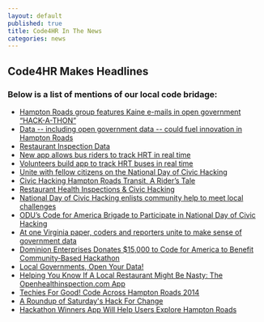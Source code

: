 ```yaml
---
layout: default
published: true
title: Code4HR In The News
categories: news
---
```


## Code4HR Makes Headlines

### Below is a list of mentions of our local code bridage: 

- <a href="http://www.virginiamemory.com/blogs/out_of_the_box/tag/code-for-hampton-roads/">Hampton Roads group features Kaine e-mails in open government “HACK-A-THON”</a>
- <a href="http://www.dailypress.com/business/dp-nws-evg-open-data-20141227-story.html">Data -- including open government data -- could fuel innovation in Hampton Roads </a>
- <a href="https://usopendata.org/2014/07/29/food-data/">Restaurant Inspection Data</a>
- <a href="http://articles.dailypress.com/2013-10-29/news/dp-nws-hrt-bus-app-20131029_1_philip-shucet-hampton-roads-transit-bus-riders">New app allows bus riders to track HRT in real time</a>
- <a href="http://hamptonroads.com/2013/10/volunteers-build-app-track-hrt-buses-real-time">Volunteers build app to track HRT buses in real time</a>
- <a href="http://opensource.com/government/14/5/national-day-civic-hacking">Unite with fellow citizens on the National Day of Civic Hacking</a>
- <a href="http://citycamphrva.govfresh.com/2013/01/11/civic-hacking-hampton-roads-transit-a-riders-tale/">Civic Hacking Hampton Roads Transit, A Rider’s Tale</a>
- <a href="http://dhmncivichacks.blogspot.com/2015/05/restaurant-health-inspections-civic.html">Restaurant Health Inspections & Civic Hacking </a>
- <a href="http://knightfoundation.org/blogs/knightblog/2014/5/1/national-day-civic-hacking-enlists-community-help-meet-local-challenges/"> National Day of Civic Hacking enlists community help to meet local challenges</a>
- <a href="https://www.odu.edu/news/2013/5/code_for_america#.ViQ6Fn6rSUk"> ODU’s Code for America Brigade to Participate in National Day of Civic Hacking </a>
- <a href="http://www.cjr.org/united_states_project/at_one_virginia_paper_coders_and_journalists_unite_to_make_sense_of_gov_and_data.php"> At one Virginia paper, coders and reporters unite to make sense of government data</a>
- <a href="http://www.prweb.com/releases/2015/09/prweb12982884.htm">Dominion Enterprises Donates $15,000 to Code for America to Benefit Community‐Based Hackathon </a>
- <a href="http://altdaily.com/features/news/7600-local-governments-open-your-data"> Local Governments, Open Your Data!</a>
- <a href="http://altdaily.com/features/food/7082-helping-you-know-if-a-local-restaurant-might-be-nasty-the-openhealthinspection-com-app">Helping You Know If A Local Restaurant Might Be Nasty: The Openhealthinspection.com App</a>
- <a href="http://altdaily.com/features/news/6482-you-re-invited-code-across-hampton-roads-2014">Techies For Good! Code Across Hampton Roads 2014</a>
- <a href="http://altdaily.com/features/news/6274-a-roundup-of-saturday-s-hack-for-change">A Roundup of Saturday's Hack For Change </a>
- <a href="http://hamptonroads.com/2015/10/hackathon-winners-app-will-help-users-explore-hampton-roads">Hackathon Winners App Will Help Users Explore Hampton Roads</a>
